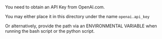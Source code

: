 You need to obtain an API Key from OpenAI.com.

You may either place it in this directory under the name `openai.api_key`

Or alternatively, provide the path via an ENVIRONMENTAL VARIABLE when running the bash script or the python script.


